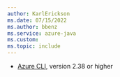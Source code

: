 ```yaml
---
author: KarlErickson
ms.date: 07/15/2022
ms.author: bbenz
ms.service: azure-java
ms.custom:
ms.topic: include
---
```


- [Azure CLI](/cli/azure/install-azure-cli), version 2.38 or higher
